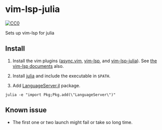vim-lsp-julia
=================

[![CC0](http://i.creativecommons.org/p/zero/1.0/88x31.png "CC0")](http://creativecommons.org/publicdomain/zero/1.0/deed.en)

Sets up vim-lsp for julia

## Install

1. Install the vim plugins ([async.vim](https://github.com/prabirshrestha/async.vim), [vim-lsp](https://github.com/prabirshrestha/vim-lsp), and [vim-lsp-julia](https://github.com/machakann/vim-lsp-julia)). See [the vim-lsp documents](https://github.com/prabirshrestha/vim-lsp) also.

1. Install [julia](https://julialang.org/) and include the executable in `$PATH`.

1. Add [LanguageServer.jl](https://github.com/julia-vscode/LanguageServer.jl) package.

```
julia -e "import Pkg;Pkg.add(\"LanguageServer\")"
```


## Known issue

 - The first one or two launch might fail or take so long time.
